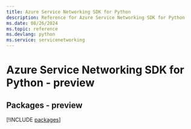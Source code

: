 ```yaml
---
title: Azure Service Networking SDK for Python
description: Reference for Azure Service Networking SDK for Python
ms.date: 08/26/2024
ms.topic: reference
ms.devlang: python
ms.service: servicenetworking
---
```

# Azure Service Networking SDK for Python - preview
## Packages - preview
[!INCLUDE [packages](service-networking-index.md)]